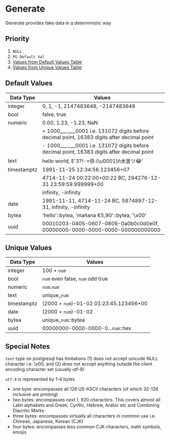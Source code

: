 # Generate

Generate provides fake data in a deterministic way

## Priority
1. `NULL`
2. `PG Default Val`
3. [Values from Default Values Table](#default-values)
4. [Values from Unique Values Table](#unique-values)

## Default Values

| Data Type   | Values                                                                                      |
| ----------- | ------------------------------------------------------------------------------------------- |
| integer     | 0, 1, -1, 2147483648, -2147483648                                                           |
| bool        | false, true                                                                                 |
| numeric     | 0.00, 1.23, -1.23, NaN                                                                      |
|             | + 1000___.___0001 i.e. 131072 digits before decimal point, 16383 digits after decimal point |
|             | - 1000___.___0001 i.e. 131072 digits before decimal point, 16383 digits after decimal point |
| text        | hello world, E'3?!-+@.(\u0001)ñ水불ツ😂'                                                     |
| timestamptz | 1991-11-25 12:34:56.123456+07                                                               |
|             | 4714-11-24 00:22:00+00:22 BC, 294276-12-31 23:59:59.999999+00                               |
|             | infinity, -infinity                                                                         |
| date        | 1991-11-11, 4714-11-24 BC, 5874897-12-31, infinity, -infinity                               |
| bytea       | 'hello'::bytea, 'mañana €5,90'::bytea, '\x00'                                               |
| uuid        | 00010203-0405-0607-0809-0a0b0c0d0e0f, 00000000-0000-0000-0000-000000000000                  |

## Unique Values

| Data Type   | Values                                  |
| ----------- | --------------------------------------- |
| integer     | 100 + `num`                             |
| bool        | `num` even false, `num` odd true        |
| numeric     | `num`.`num`                             |
| text        | unique_`num`                            |
| timestamptz | (2000 + `num`)-01-02 01:23:45.123456+00 |
| date        | (2000 + `num`)-01-02                    |
| bytea       | unique_`num`::bytea                     |
| uuid        | 00000000-0000-0000-0...`num`::hex       |

## Special Notes

`text` type on postgresql has limitations (1) does not accept unicode NULL character i.e. \x00, and (2) does not accept anything outside the client encoding character set (usually utf-8)

`utf-8` is represented by 1-4 bytes

- one byte: encompasses all 128 US-ASCII characters (of which 32-126 inclusive are printing)
- two bytes: encompasses next 1, 920 characters. This covers almost all Latin alphabets and Greek, Cyrillic, Hebrew, Arabic etc and Combining Diacritic Marks
- three bytes: encompasses virtually all characters in common use i.e. Chinese, Japanese, Korean (CJK)
- four bytes: encompasses less common CJK characters, math symbols, emojis
